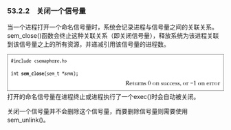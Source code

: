 ### 53.2.2　关闭一个信号量

当一个进程打开一个命名信号量时，系统会记录进程与信号量之间的关联关系。sem_close()函数会终止这种关联关系（即关闭信号量），释放系统为该进程关联到该信号量之上的所有资源，并递减引用该信号量的进程数。



![1363.png](../images/1363.png)
打开的命名信号量在进程终止或进程执行了一个exec()时会自动被关闭。

关闭一个信号量并不会删除这个信号量，而要删除信号量则需要使用sem_unlink()。

